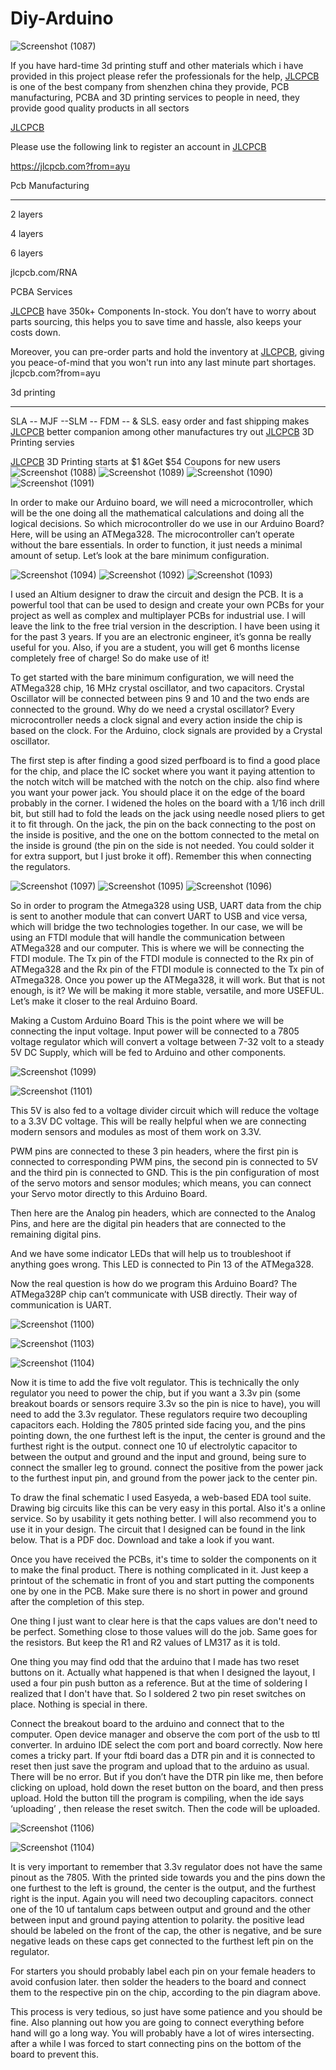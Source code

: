 # Diy-Arduino

![Screenshot (1087)](https://github.com/Arush-om/Diy-Arduino/assets/134673721/8c59b616-e889-4c26-ae08-162853a66cab)

If you have hard-time 3d printing stuff and other materials which i have provided in this project please refer the professionals for the help, [JLCPCB](https://jlcpcb.com?from=ayu ) is one of the best company from shenzhen china they provide, PCB manufacturing, PCBA and 3D printing services to people in need, they provide good quality products in all sectors

[JLCPCB](https://jlcpcb.com?from=ayu)

Please use the following link to register an account in [JLCPCB](https://jlcpcb.com?from=ayu )

https://jlcpcb.com?from=ayu 


Pcb Manufacturing

----------

2 layers

4 layers

6 layers

jlcpcb.com/RNA


PCBA Services

[JLCPCB](https://jlcpcb.com?from=ayu ) have 350k+ Components In-stock. You don’t have to worry about parts sourcing, this helps you to save time and hassle, also keeps your costs down.

Moreover, you can pre-order parts and hold the inventory at [JLCPCB](https://jlcpcb.com?from=ayu ), giving you peace-of-mind that you won't run into any last minute part shortages. jlcpcb.com?from=ayu 


3d printing

-------------------

SLA -- MJF --SLM -- FDM -- & SLS. easy order and fast shipping makes [JLCPCB](https://jlcpcb.com?from=ayu ) better companion among other manufactures try out [JLCPCB](https://jlcpcb.com?from=ayu ) 3D Printing servies

[JLCPCB](https://jlcpcb.com?from=ayu ) 3D Printing starts at $1 &Get $54 Coupons for new users
![Screenshot (1088)](https://github.com/Arush-om/Diy-Arduino/assets/134673721/642184b1-1683-43ce-bdc7-d20d09dbd85b)
![Screenshot (1089)](https://github.com/Arush-om/Diy-Arduino/assets/134673721/3d4e0d02-77e1-43b9-be29-6361a919f59f)
![Screenshot (1090)](https://github.com/Arush-om/Diy-Arduino/assets/134673721/7e562813-a1a0-44b2-b3de-abcac90b9d40)
![Screenshot (1091)](https://github.com/Arush-om/Diy-Arduino/assets/134673721/6717da92-62d8-42bf-9e75-17351a38b0ea)

In order to make our Arduino board, we will need a microcontroller, which will be the one doing all the mathematical calculations and doing all the logical decisions. So which microcontroller do we use in our Arduino Board? Here, will be using an ATMega328. The microcontroller can’t operate without the bare essentials. In order to function, it just needs a minimal amount of setup. Let’s look at the bare minimum configuration.

![Screenshot (1094)](https://github.com/Arush-om/Diy-Arduino/assets/134673721/28313561-3fe5-40dd-986e-12dcc9ac889c)
![Screenshot (1092)](https://github.com/Arush-om/Diy-Arduino/assets/134673721/71e36e2d-ec2a-49e7-88dd-9daa17e3c7ce)
![Screenshot (1093)](https://github.com/Arush-om/Diy-Arduino/assets/134673721/abf72666-6214-46a0-af59-98d89caff830)


I used an Altium designer to draw the circuit and design the PCB. It is a powerful tool that can be used to design and create your own PCBs for your project as well as complex and multiplayer PCBs for industrial use. I will leave the link to the free trial version in the description. I have been using it for the past 3 years. If you are an electronic engineer, it’s gonna be really useful for you. Also, if you are a student, you will get 6 months license completely free of charge! So do make use of it!

To get started with the bare minimum configuration, we will need the ATMega328 chip, 16 MHz crystal oscillator, and two capacitors. Crystal Oscillator will be connected between pins 9 and 10 and the two ends are connected to the ground. Why do we need a crystal oscillator? Every microcontroller needs a clock signal and every action inside the chip is based on the clock. For the Arduino, clock signals are provided by a Crystal oscillator.

The first step is after finding a good sized perfboard is to find a good place for the chip, and place the IC socket where you want it paying attention to the notch witch will be matched with the notch on the chip. also find where you want your power jack. You should place it on the edge of the board probably in the corner. I widened the holes on the board with a 1/16 inch drill bit, but still had to fold the leads on the jack using needle nosed pliers to get it to fit through. On the jack, the pin on the back connecting to the post on the inside is positive, and the one on the bottom connected to the metal on the inside is ground (the pin on the side is not needed. You could solder it for extra support, but I just broke it off). Remember this when connecting the regulators.

![Screenshot (1097)](https://github.com/Arush-om/Diy-Arduino/assets/134673721/48ae2ae5-2ceb-4e63-94de-deee1253b2c7)
![Screenshot (1095)](https://github.com/Arush-om/Diy-Arduino/assets/134673721/22fcea18-5795-4649-a279-6635d02d7703)
![Screenshot (1096)](https://github.com/Arush-om/Diy-Arduino/assets/134673721/2b5b6fa4-16b6-4d5c-a334-c8d66cb1de00)


So in order to program the Atmega328 using USB, UART data from the chip is sent to another module that can convert UART to USB and vice versa, which will bridge the two technologies together. In our case, we will be using an FTDI module that will handle the communication between ATMega328 and our computer. This is where we will be connecting the FTDI module. The Tx pin of the FTDI module is connected to the Rx pin of ATMega328 and the Rx pin of the FTDI module is connected to the Tx pin of ATmega328.
Once you power up the ATMega328, it will work. But that is not enough, is it? We will be making it more stable, versatile, and more USEFUL. Let’s make it closer to the real Arduino Board.

Making a Custom Arduino Board
This is the point where we will be connecting the input voltage. Input power will be connected to a 7805 voltage regulator which will convert a voltage between 7-32 volt to a steady 5V DC Supply, which will be fed to Arduino and other components.

![Screenshot (1099)](https://github.com/Arush-om/Diy-Arduino/assets/134673721/6c7c0d02-d6e9-4202-82b2-d38648af72b5)

![Screenshot (1101)](https://github.com/Arush-om/Diy-Arduino/assets/134673721/bdcf7e2a-e73a-4cf3-b492-9fbfb7c0d895)

This 5V is also fed to a voltage divider circuit which will reduce the voltage to a 3.3V DC voltage. This will be really helpful when we are connecting modern sensors and modules as most of them work on 3.3V.

PWM pins are connected to these 3 pin headers, where the first pin is connected to corresponding PWM pins, the second pin is connected to 5V and the third pin is connected to GND. This is the pin configuration of most of the servo motors and sensor modules; which means, you can connect your Servo motor directly to this Arduino Board.

Then here are the Analog pin headers, which are connected to the Analog Pins, and here are the digital pin headers that are connected to the remaining digital pins.

And we have some indicator LEDs that will help us to troubleshoot if anything goes wrong. This LED is connected to Pin 13 of the ATMega328.

Now the real question is how do we program this Arduino Board? The ATMega328P chip can’t communicate with USB directly. Their way of communication is UART.

![Screenshot (1100)](https://github.com/Arush-om/Diy-Arduino/assets/134673721/10ff13b1-1717-42c7-b993-c237238613fd)

![Screenshot (1103)](https://github.com/Arush-om/Diy-Arduino/assets/134673721/dd6f8890-cd5d-46e6-9675-375ca9753a1c)

![Screenshot (1104)](https://github.com/Arush-om/Diy-Arduino/assets/134673721/89c237ae-c880-4c37-aea1-9caa5a4b0c0d)

Now it is time to add the five volt regulator. This is technically the only regulator you need to power the chip, but if you want a 3.3v pin (some breakout boards or sensors require 3.3v so the pin is nice to have), you will need to add the 3.3v regulator. These regulators require two decoupling capacitors each. Holding the 7805 printed side facing you, and the pins pointing down, the one furthest left is the input, the center is ground and the furthest right is the output. connect one 10 uf electrolytic capacitor to between the output and ground and the input and ground, being sure to connect the smaller leg to ground. connect the positive from the power jack to the furthest input pin, and ground from the power jack to the center pin.

To draw the final schematic I used Easyeda, a web-based EDA tool suite. Drawing big circuits like this can be very easy in this portal. Also it's a online service. So by usability it gets nothing better. I will also recommend you to use it in your design. The circuit that I designed can be found in the link below. That is a PDF doc. Download and take a look if you want.

Once you have received the PCBs, it's time to solder the components on it to make the final product. There is nothing complicated in it. Just keep a printout of the schematic in front of you and start putting the components one by one in the PCB. Make sure there is no short in power and ground after the completion of this step.

One thing I just want to clear here is that the caps values are don't need to be perfect. Something close to those values will do the job. Same goes for the resistors. But keep the R1 and R2 values of LM317 as it is told.

One thing you may find odd that the arduino that I made has two reset buttons on it. Actually what happened is that when I designed the layout, I used a four pin push button as a reference. But at the time of soldering I realized that I don't have that. So I soldered 2 two pin reset switches on place. Nothing is special in there.

Connect the breakout board to the arduino and connect that to the computer. Open device manager and observe the com port of the usb to ttl converter. In arduino IDE select the com port and board correctly. Now here comes a tricky part. If your ftdi board das a DTR pin and it is connected to reset then just save the program and upload that to the arduino as usual. There will be no error. But if you don’t have the DTR pin like me, then before clicking on upload, hold down the reset button on the board, and then press upload. Hold the button till the program is compiling, when the ide says ‘uploading’ , then release the reset switch. Then the code will be uploaded.

![Screenshot (1106)](https://github.com/Arush-om/Diy-Arduino/assets/134673721/fd93482b-0898-4043-8dc8-fe643f5d5bf0)

![Screenshot (1104)](https://github.com/Arush-om/Diy-Arduino/assets/134673721/c20938bd-9f4c-4360-af41-1a37cf4ed848)

It is very important to remember that 3.3v regulator does not have the same pinout as the 7805. With the printed side towards you and the pins down the one furthest to the left is ground, the center is the output, and the furthest right is the input. Again you will need two decoupling capacitors. connect one of the 10 uf tantalum caps between output and ground and the other between input and ground paying attention to polarity. the positive lead should be labeled on the front of the cap, the other is negative, and be sure negative leads on these caps get connected to the furthest left pin on the regulator.

For starters you should probably label each pin on your female headers to avoid confusion later. then solder the headers to the board and connect them to the respective pin on the chip, according to the pin diagram above.

This process is very tedious, so just have some patience and you should be fine. Also planning out how you are going to connect everything before hand will go a long way. You will probably have a lot of wires intersecting. after a while I was forced to start connecting pins on the bottom of the board to prevent this.
